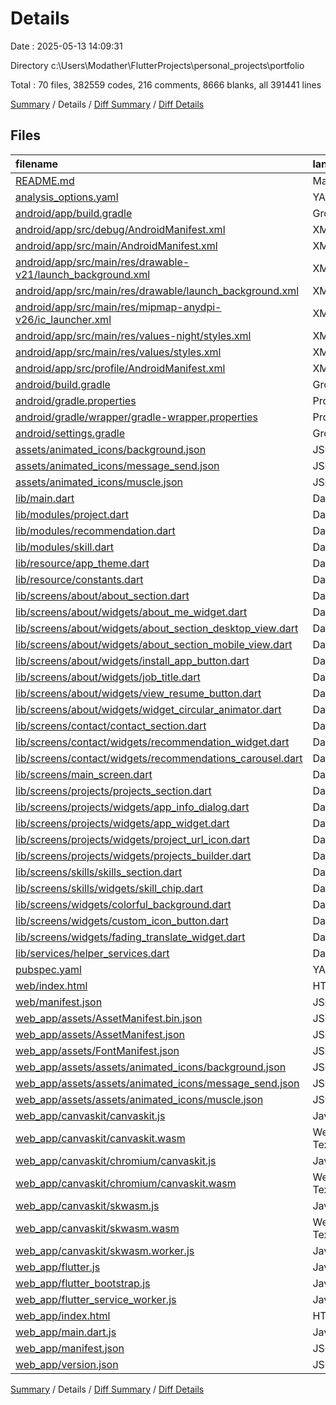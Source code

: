 # Details

Date : 2025-05-13 14:09:31

Directory c:\\Users\\Modather\\FlutterProjects\\personal_projects\\portfolio

Total : 70 files,  382559 codes, 216 comments, 8666 blanks, all 391441 lines

[Summary](results.md) / Details / [Diff Summary](diff.md) / [Diff Details](diff-details.md)

## Files
| filename | language | code | comment | blank | total |
| :--- | :--- | ---: | ---: | ---: | ---: |
| [README.md](/README.md) | Markdown | 6 | 0 | 7 | 13 |
| [analysis_options.yaml](/analysis_options.yaml) | YAML | 3 | 22 | 4 | 29 |
| [android/app/build.gradle](/android/app/build.gradle) | Groovy | 32 | 6 | 7 | 45 |
| [android/app/src/debug/AndroidManifest.xml](/android/app/src/debug/AndroidManifest.xml) | XML | 3 | 4 | 1 | 8 |
| [android/app/src/main/AndroidManifest.xml](/android/app/src/main/AndroidManifest.xml) | XML | 52 | 11 | 6 | 69 |
| [android/app/src/main/res/drawable-v21/launch_background.xml](/android/app/src/main/res/drawable-v21/launch_background.xml) | XML | 4 | 7 | 2 | 13 |
| [android/app/src/main/res/drawable/launch_background.xml](/android/app/src/main/res/drawable/launch_background.xml) | XML | 4 | 7 | 2 | 13 |
| [android/app/src/main/res/mipmap-anydpi-v26/ic_launcher.xml](/android/app/src/main/res/mipmap-anydpi-v26/ic_launcher.xml) | XML | 6 | 0 | 0 | 6 |
| [android/app/src/main/res/values-night/styles.xml](/android/app/src/main/res/values-night/styles.xml) | XML | 9 | 9 | 1 | 19 |
| [android/app/src/main/res/values/styles.xml](/android/app/src/main/res/values/styles.xml) | XML | 9 | 9 | 1 | 19 |
| [android/app/src/profile/AndroidManifest.xml](/android/app/src/profile/AndroidManifest.xml) | XML | 3 | 4 | 1 | 8 |
| [android/build.gradle](/android/build.gradle) | Groovy | 16 | 0 | 3 | 19 |
| [android/gradle.properties](/android/gradle.properties) | Properties | 3 | 0 | 1 | 4 |
| [android/gradle/wrapper/gradle-wrapper.properties](/android/gradle/wrapper/gradle-wrapper.properties) | Properties | 5 | 0 | 1 | 6 |
| [android/settings.gradle](/android/settings.gradle) | Groovy | 21 | 0 | 5 | 26 |
| [assets/animated_icons/background.json](/assets/animated_icons/background.json) | JSON | 1 | 0 | 0 | 1 |
| [assets/animated_icons/message_send.json](/assets/animated_icons/message_send.json) | JSON | 1 | 0 | 0 | 1 |
| [assets/animated_icons/muscle.json](/assets/animated_icons/muscle.json) | JSON | 5,904 | 0 | 0 | 5,904 |
| [lib/main.dart](/lib/main.dart) | Dart | 31 | 0 | 5 | 36 |
| [lib/modules/project.dart](/lib/modules/project.dart) | Dart | 90 | 15 | 6 | 111 |
| [lib/modules/recommendation.dart](/lib/modules/recommendation.dart) | Dart | 35 | 4 | 3 | 42 |
| [lib/modules/skill.dart](/lib/modules/skill.dart) | Dart | 34 | 0 | 3 | 37 |
| [lib/resource/app_theme.dart](/lib/resource/app_theme.dart) | Dart | 18 | 0 | 4 | 22 |
| [lib/resource/constants.dart](/lib/resource/constants.dart) | Dart | 17 | 0 | 7 | 24 |
| [lib/screens/about/about_section.dart](/lib/screens/about/about_section.dart) | Dart | 21 | 0 | 4 | 25 |
| [lib/screens/about/widgets/about_me_widget.dart](/lib/screens/about/widgets/about_me_widget.dart) | Dart | 56 | 0 | 4 | 60 |
| [lib/screens/about/widgets/about_section_desktop_view.dart](/lib/screens/about/widgets/about_section_desktop_view.dart) | Dart | 33 | 0 | 4 | 37 |
| [lib/screens/about/widgets/about_section_mobile_view.dart](/lib/screens/about/widgets/about_section_mobile_view.dart) | Dart | 27 | 0 | 4 | 31 |
| [lib/screens/about/widgets/install_app_button.dart](/lib/screens/about/widgets/install_app_button.dart) | Dart | 21 | 0 | 4 | 25 |
| [lib/screens/about/widgets/job_title.dart](/lib/screens/about/widgets/job_title.dart) | Dart | 29 | 0 | 4 | 33 |
| [lib/screens/about/widgets/view_resume_button.dart](/lib/screens/about/widgets/view_resume_button.dart) | Dart | 21 | 0 | 4 | 25 |
| [lib/screens/about/widgets/widget_circular_animator.dart](/lib/screens/about/widgets/widget_circular_animator.dart) | Dart | 184 | 20 | 46 | 250 |
| [lib/screens/contact/contact_section.dart](/lib/screens/contact/contact_section.dart) | Dart | 90 | 0 | 4 | 94 |
| [lib/screens/contact/widgets/recommendation_widget.dart](/lib/screens/contact/widgets/recommendation_widget.dart) | Dart | 32 | 1 | 5 | 38 |
| [lib/screens/contact/widgets/recommendations_carousel.dart](/lib/screens/contact/widgets/recommendations_carousel.dart) | Dart | 32 | 0 | 3 | 35 |
| [lib/screens/main_screen.dart](/lib/screens/main_screen.dart) | Dart | 47 | 0 | 7 | 54 |
| [lib/screens/projects/projects_section.dart](/lib/screens/projects/projects_section.dart) | Dart | 43 | 0 | 4 | 47 |
| [lib/screens/projects/widgets/app_info_dialog.dart](/lib/screens/projects/widgets/app_info_dialog.dart) | Dart | 111 | 0 | 5 | 116 |
| [lib/screens/projects/widgets/app_widget.dart](/lib/screens/projects/widgets/app_widget.dart) | Dart | 69 | 4 | 5 | 78 |
| [lib/screens/projects/widgets/project_url_icon.dart](/lib/screens/projects/widgets/project_url_icon.dart) | Dart | 29 | 0 | 4 | 33 |
| [lib/screens/projects/widgets/projects_builder.dart](/lib/screens/projects/widgets/projects_builder.dart) | Dart | 49 | 0 | 8 | 57 |
| [lib/screens/skills/skills_section.dart](/lib/screens/skills/skills_section.dart) | Dart | 51 | 0 | 4 | 55 |
| [lib/screens/skills/widgets/skill_chip.dart](/lib/screens/skills/widgets/skill_chip.dart) | Dart | 23 | 0 | 3 | 26 |
| [lib/screens/widgets/colorful_background.dart](/lib/screens/widgets/colorful_background.dart) | Dart | 20 | 0 | 3 | 23 |
| [lib/screens/widgets/custom_icon_button.dart](/lib/screens/widgets/custom_icon_button.dart) | Dart | 33 | 0 | 3 | 36 |
| [lib/screens/widgets/fading_translate_widget.dart](/lib/screens/widgets/fading_translate_widget.dart) | Dart | 35 | 1 | 6 | 42 |
| [lib/services/helper_services.dart](/lib/services/helper_services.dart) | Dart | 45 | 16 | 12 | 73 |
| [pubspec.yaml](/pubspec.yaml) | YAML | 48 | 13 | 12 | 73 |
| [web/index.html](/web/index.html) | HTML | 19 | 15 | 7 | 41 |
| [web/manifest.json](/web/manifest.json) | JSON | 35 | 0 | 0 | 35 |
| [web_app/assets/AssetManifest.bin.json](/web_app/assets/AssetManifest.bin.json) | JSON | 1 | 0 | 0 | 1 |
| [web_app/assets/AssetManifest.json](/web_app/assets/AssetManifest.json) | JSON | 1 | 0 | 0 | 1 |
| [web_app/assets/FontManifest.json](/web_app/assets/FontManifest.json) | JSON | 1 | 0 | 0 | 1 |
| [web_app/assets/assets/animated_icons/background.json](/web_app/assets/assets/animated_icons/background.json) | JSON | 1 | 0 | 0 | 1 |
| [web_app/assets/assets/animated_icons/message_send.json](/web_app/assets/assets/animated_icons/message_send.json) | JSON | 1 | 0 | 0 | 1 |
| [web_app/assets/assets/animated_icons/muscle.json](/web_app/assets/assets/animated_icons/muscle.json) | JSON | 5,904 | 0 | 0 | 5,904 |
| [web_app/canvaskit/canvaskit.js](/web_app/canvaskit/canvaskit.js) | JavaScript | 209 | 0 | 6 | 215 |
| [web_app/canvaskit/canvaskit.wasm](/web_app/canvaskit/canvaskit.wasm) | WebAssembly Text Format | 127,874 | 0 | 3,967 | 131,841 |
| [web_app/canvaskit/chromium/canvaskit.js](/web_app/canvaskit/chromium/canvaskit.js) | JavaScript | 208 | 0 | 6 | 214 |
| [web_app/canvaskit/chromium/canvaskit.wasm](/web_app/canvaskit/chromium/canvaskit.wasm) | WebAssembly Text Format | 106,141 | 0 | 2,891 | 109,032 |
| [web_app/canvaskit/skwasm.js](/web_app/canvaskit/skwasm.js) | JavaScript | 161 | 0 | 6 | 167 |
| [web_app/canvaskit/skwasm.wasm](/web_app/canvaskit/skwasm.wasm) | WebAssembly Text Format | 54,526 | 0 | 1,534 | 56,060 |
| [web_app/canvaskit/skwasm.worker.js](/web_app/canvaskit/skwasm.worker.js) | JavaScript | 1 | 0 | 1 | 2 |
| [web_app/flutter.js](/web_app/flutter.js) | JavaScript | 3 | 1 | 1 | 5 |
| [web_app/flutter_bootstrap.js](/web_app/flutter_bootstrap.js) | JavaScript | 12 | 1 | 4 | 17 |
| [web_app/flutter_service_worker.js](/web_app/flutter_service_worker.js) | JavaScript | 209 | 31 | 3 | 243 |
| [web_app/index.html](/web_app/index.html) | HTML | 19 | 15 | 7 | 41 |
| [web_app/main.dart.js](/web_app/main.dart.js) | JavaScript | 79,741 | 0 | 1 | 79,742 |
| [web_app/manifest.json](/web_app/manifest.json) | JSON | 35 | 0 | 0 | 35 |
| [web_app/version.json](/web_app/version.json) | JSON | 1 | 0 | 0 | 1 |

[Summary](results.md) / Details / [Diff Summary](diff.md) / [Diff Details](diff-details.md)